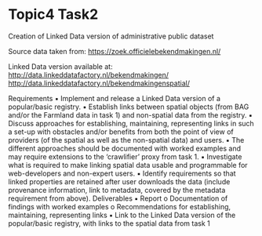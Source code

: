 # Topic4 Task2
Creation of Linked Data version of administrative public dataset

Source data taken from: https://zoek.officielebekendmakingen.nl/

Linked Data version available at: 
http://data.linkeddatafactory.nl/bekendmakingen/
http://data.linkeddatafactory.nl/bekendmakingenspatial/

Requirements
▪ Implement and release a Linked Data version of a popular/basic registry.
▪ Establish links between spatial objects (from BAG and/or the Farmland data in task 1) and non-spatial data from the registry.
▪ Discuss approaches for establishing, maintaining, representing links in such a set-up with obstacles and/or benefits from both the point of view of providers (of the spatial as well as the non-spatial data) and users.
▪ The different approaches should be documented with worked examples and may require extensions to the ‘crawlifier’ proxy from task 1.
▪ Investigate what is required to make linking spatial data usable and programmable for web-developers and non-expert users.
▪ Identify requirements so that linked properties are retained after user downloads the data (include provenance information, link to metadata, covered by the metadata requirement from above).
Deliverables
▪ Report
o Documentation of findings with worked examples
o Recommendations for establishing, maintaining, representing links
▪ Link to the Linked Data version of the popular/basic registry, with links to the spatial data from task 1
